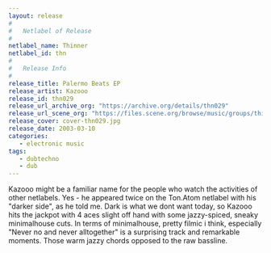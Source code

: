 ```yaml
---
layout: release
#
#   Netlabel of Release
#
netlabel_name: Thinner
netlabel_id: thn
#
#   Release Info
#
release_title: Palermo Beats EP
release_artist: Kazooo
release_id: thn029
release_url_archive_org: "https://archive.org/details/thn029"
release_url_scene_org: "https://files.scene.org/browse/music/groups/thinner/zip/"
release_cover: cover-thn029.jpg
release_date: 2003-03-10
categories:
   - electronic music
tags:
   - dubtechno
   - dub
---
```

Kazooo might be a familiar name for the people who watch the activities of other netlabels. Yes - he appeared twice on the Ton.Atom netlabel with his "darker side", as he told me. Dark is what we dont want today, so Kazooo hits the jackpot with 4 aces slight off hand with some jazzy-spiced, sneaky minimalhouse cuts. In terms of minimalhouse, pretty filmic i think, especially "Never no and never alltogether" is a surprising track and remarkable moments. Those warm jazzy chords opposed to the raw bassline.